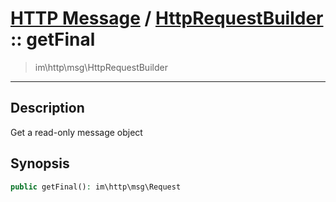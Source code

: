 # [HTTP Message](http.md) / [HttpRequestBuilder](http-HttpRequestBuilder.md) :: getFinal
 > im\http\msg\HttpRequestBuilder
____

## Description
Get a read-only message object

## Synopsis
```php
public getFinal(): im\http\msg\Request
```
